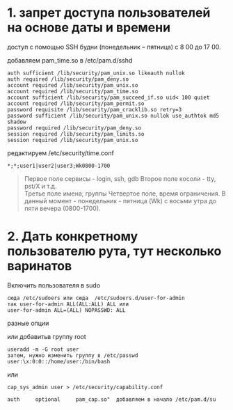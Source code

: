 # 1. запрет доступа пользователей на основе даты и времени

доступ с помощью SSH будни (понедельник – пятница) с 8 00 до 17 00.

добавляем pam_time.so в /etc/pam.d/sshd

```auth required /lib/security/pam_env.so
auth sufficient /lib/security/pam_unix.so likeauth nullok
auth required /lib/security/pam_deny.so
account required /lib/security/pam_unix.so
account required /lib/security/pam_time.so
account sufficient /lib/security/pam_succeed_if.so uid< 100 quiet
account required /lib/security/pam_permit.so
password requisite /lib/security/pam_cracklib.so retry=3
password sufficient /lib/security/pam_unix.so nullok use_authtok md5 shadow
password required /lib/security/pam_deny.so
session required /lib/security/pam_limits.so
session required /lib/security/pam_unix.so
```
редактируем /etc/security/time.conf

```
*;*;user1|user2|user3;Wk0800-1700
```
>Первое поле сервисы - login, ssh, gdb
>Второе поле косоли - tty, pst/X и т.д.  
>Третье поле имена, группы 
>Четвертое поле, время ограничения. В данный момент - понедельник - пятница (Wk) с восьми утра до пяти вечера (0800-1700).


# 2. Дать конкретному пользователю рута, тут несколько варинатов

Включить пользователя в sudo
```
сюда /etc/sudoers или сюда  /etc/sudoers.d/user-for-admin
так user-for-admin ALL(ALL:ALL) ALL или 
user-for-admin ALL=(ALL) NOPASSWD: ALL
```
разные опции

или добавитьв группу root
```
useradd -m -G root user
затем, нужно изменить группу в /etc/passwd
user:\x:0:0::/home/user:/bin/bash
```
или
```
cap_sys_admin user > /etc/security/capability.conf

auth     optional     pam_cap.so"  добавляем в начало /etc/pam.d/su
```
